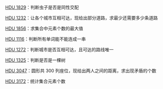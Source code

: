[HDU 1829](https://github.com/Hapoa/Accepted/blob/master/17%20-%20%E5%B9%B6%E6%9F%A5%E9%9B%86/001%20-%20HDU%201829.md)：判断虫子是否是同性交配

[HDU 1232](https://github.com/Hapoa/Accepted/blob/master/17%20-%20%E5%B9%B6%E6%9F%A5%E9%9B%86/002%20-%20HDU%201232.md)：让各个城市互相可达，现给出部分道路，求最少还需要多少条道路

[HDU 1856](https://github.com/Hapoa/Accepted/blob/master/17%20-%20%E5%B9%B6%E6%9F%A5%E9%9B%86/003%20-%20HDU%201856.md)：求集合中元素个数的最大值

[HDU 1116](https://github.com/Hapoa/Accepted/blob/master/17%20-%20%E5%B9%B6%E6%9F%A5%E9%9B%86/004%20-%20HDU%201116.md)：判断所有单词能不能连成一串

[HDU 1272](https://github.com/Hapoa/Accepted/blob/master/17%20-%20%E5%B9%B6%E6%9F%A5%E9%9B%86/005%20-%20HDU%201272.md)：判断城市是否互相可达，且可达的路线唯一

[HDU 1325](https://github.com/Hapoa/Accepted/blob/master/17%20-%20%E5%B9%B6%E6%9F%A5%E9%9B%86/006%20-%20HDU%201325.md)：判断是否是一棵树

[HDU 3047](https://github.com/Hapoa/Accepted/blob/master/17%20-%20%E5%B9%B6%E6%9F%A5%E9%9B%86/007%20-%20HDU%203047.md)：圆形共 300 列座位，现给出两人之间的距离，求出现矛盾的个数

[HDU 3172](https://github.com/Hapoa/Accepted/blob/master/17%20-%20%E5%B9%B6%E6%9F%A5%E9%9B%86/008%20-%20HDU%203172.md)：统计集合元素个数





